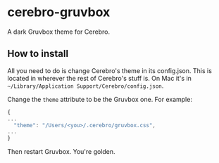 # cerebro-gruvbox
A dark Gruvbox theme for Cerebro.

## How to install
All you need to do is change Cerebro's theme in its config.json.
This is located in wherever the rest of Cerebro's stuff is. On
Mac it's in `~/Library/Application Support/Cerebro/config.json`.

Change the `theme` attribute to be the Gruvbox one. For example:

```javascript
{
...
  "theme": "/Users/<you>/.cerebro/gruvbox.css",
...
}
```

Then restart Gruvbox. You're golden.
